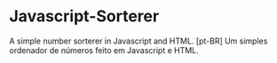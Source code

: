 # Javascript-Sorterer
A simple number sorterer in Javascript and HTML. [pt-BR] Um simples ordenador de números feito em Javascript e HTML. 
